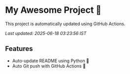 # My Awesome Project 🚀

This project is automatically updated using GitHub Actions.

_Last updated: 2025-06-18 03:23:56 IST_

## Features
- Auto-update README using Python 🐍
- Auto Git push with GitHub Actions 🤖
